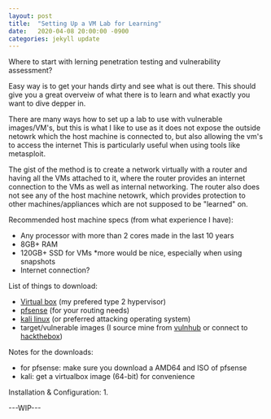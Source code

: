 ```yaml
---
layout: post
title:  "Setting Up a VM Lab for Learning"
date:   2020-04-08 20:00:00 -0900
categories: jekyll update
---
```


Where to start with lerning penetration testing and vulnerability assessment?

Easy way is to get your hands dirty and see what is out there. This should give you a great overveiw of what there is to learn and what exactly you want to dive depper in.

There are many ways how to set up a lab to use with vulnerable images/VM's, but this is what I like to use as it does not expose the outside netowrk which the host machine is connected to, but also allowing the vm's to access the internet
This is particularly useful when using tools like metasploit.

The gist of the method is to create a network virtually with a router and having all the VMs attached to it, where the router provides an internet connection to the VMs as well as internal networking. The router also does not see any of the host machine netowrk, which provides protection to other machines/appliances which are not supposed to be "learned" on.

Recommended host machine specs (from what experience I have): 

  - Any processor with more than 2 cores made in the last 10 years
  - 8GB+ RAM
  - 120GB+ SSD for VMs *more would be nice, especially when using snapshots
  - Internet connection?

List of things to download:
  - [Virtual box](https://www.virtualbox.org/wiki/Downloads) (my prefered type 2 hypervisor)
  - [pfsense](https://www.pfsense.org/download/) (for your routing needs)
  - [kali linux](https://www.offensive-security.com/kali-linux-vm-vmware-virtualbox-image-download/) (or preferred attacking operating system)
  - target/vulnerable images (I source mine from [vulnhub](https://www.vulnhub.com/) or connect to [hackthebox](https://www.hackthebox.eu/))

Notes for the downloads:
  * for pfsense: make sure you download a AMD64 and ISO of pfsense
  * kali: get a virtualbox image (64-bit) for convenience

Installation & Configuration:
  1. 
  
  
  ---WIP---
